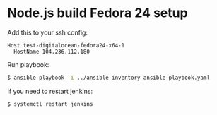 # Node.js build Fedora 24 setup

Add this to your ssh config:

```text
Host test-digitalocean-fedora24-x64-1
  HostName 104.236.112.180
```

Run playbook:

```bash
$ ansible-playbook -i ../ansible-inventory ansible-playbook.yaml
```

If you need to restart jenkins:
```bash
$ systemctl restart jenkins
```
